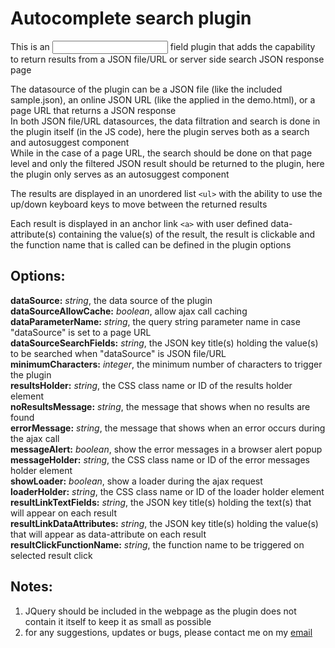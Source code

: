 # Autocomplete search plugin
This is an <input> field plugin that adds the capability to return results from a JSON file/URL or server side search JSON response page

The datasource of the plugin can be a JSON file (like the included sample.json), an online JSON URL (like the applied in the demo.html), or a page URL that returns a JSON response  
In both JSON file/URL datasources, the data filtration and search is done in the plugin itself (in the JS code), here the plugin serves both as a search and autosuggest component  
While in the case of a page URL, the search should be done on that page level and only the filtered JSON result should be returned to the plugin, here the plugin only serves as an autosuggest component

The results are displayed in an unordered list `<ul>` with the ability to use the up/down keyboard keys to move between the returned results

Each result is displayed in an anchor link `<a>` with user defined data-attribute(s) containing the value(s) of the result, the result is clickable and the function name that is called can be defined in the plugin options
  
  
Options:
---------
**dataSource:** *string*, the data source of the plugin  
**dataSourceAllowCache:** *boolean*, allow ajax call caching  
**dataParameterName:** *string*, the query string parameter name in case "dataSource" is set to a page URL  
**dataSourceSearchFields:** *string*, the JSON key title(s) holding the value(s) to be searched when "dataSource" is JSON file/URL  
**minimumCharacters:** *integer*, the minimum number of characters to trigger the plugin  
**resultsHolder:** *string*, the CSS class name or ID of the results holder element  
**noResultsMessage:** *string*, the message that shows when no results are found  
**errorMessage:** *string*, the message that shows when an error occurs during the ajax call  
**messageAlert:** *boolean*, show the error messages in a browser alert popup  
**messageHolder:** *string*, the CSS class name or ID of the error messages holder element  
**showLoader:** *boolean*, show a loader during the ajax request  
**loaderHolder:** *string*, the CSS class name or ID of the loader holder element  
**resultLinkTextFields:** *string*, the JSON key title(s) holding the text(s) that will appear on each result  
**resultLinkDataAttributes:** *string*, the JSON key title(s) holding the value(s) that will appear as data-attribute on each result  
**resultClickFunctionName:** *string*, the function name to be triggered on selected result click
  
  
Notes:
-------
1. JQuery should be included in the webpage as the plugin does not contain it itself to keep it as small as possible
2. for any suggestions, updates or bugs, please contact me on my [email](mailto:hisham.tj@gmail.com "Email")

